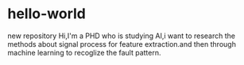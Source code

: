 # hello-world
new repository
Hi,I'm a PHD who is studying AI,i want to research the methods about signal process for feature extraction.and then through machine learning to recoglize the fault pattern.
